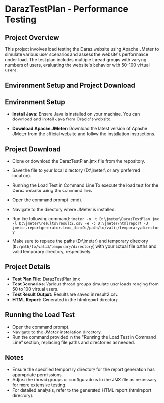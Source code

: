 
# DarazTestPlan - Performance Testing



## Project Overview

This project involves load testing the Daraz website using Apache JMeter to simulate various user scenarios and assess the website's performance under load. The test plan includes multiple thread groups with varying numbers of users, evaluating the website's behavior with 50-100 virtual users.



## Environment Setup and Project Download






## Environment Setup

- **Install Java:** Ensure Java is installed on your machine. You can download and install Java from Oracle's website.

- **Download Apache JMeter:** Download the latest version of Apache JMeter from the official website and follow the installation instructions.
## Project Download

- Clone or download the DarazTestPlan.jmx file from the repository.
- Save the file to your local directory (D:\jmeter\ or any preferred location).
- Running the Load Test in Command Line
To execute the load test for the Daraz website using the command line.

- Open the command prompt (cmd).
- Navigate to the directory where JMeter is installed.
- Run the following command:
`jmeter -n -t D:\jmeter\DarazTestPlan.jmx -l D:\jmeter\results\result2.csv -e -o D:\jmeter\htmlreport -J jmeter.reportgenerator.temp_dir=D:/path/to/valid/temporary/directory`
- Make sure to replace the paths (D:\jmeter) and temporary directory (`D:/path/to/valid/temporary/directory`) with your actual file paths and valid temporary directory, respectively.
## Project Details

- **Test Plan File:** DarazTestPlan.jmx
- **Test Scenarios:** Various thread groups simulate user loads ranging from 50 to 100 virtual users.
- **Test Result Output:** Results are saved in result2.csv.
- **HTML Report:** Generated in the htmlreport directory.
## Running the Load Test

- Open the command prompt.
- Navigate to the JMeter installation directory.
- Run the command provided in the "Running the Load Test in Command Line" section, replacing file paths and directories as needed.
## Notes

- Ensure the specified temporary directory for the report generation has appropriate permissions.
- Adjust the thread groups or configurations in the JMX file as necessary for more extensive testing.
- For detailed analysis, refer to the generated HTML report (htmlreport directory).